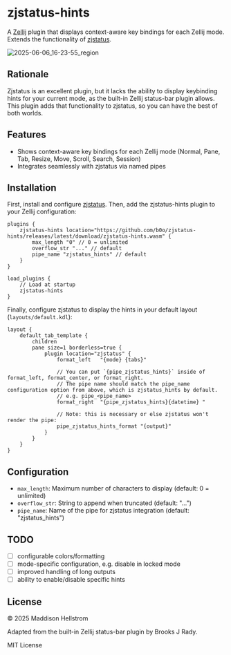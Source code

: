 # zjstatus-hints

A [Zellij](https://github.com/zellij-org/zellij) plugin that displays context-aware key bindings for each Zellij mode. Extends the functionality of [zjstatus](https://github.com/dj95/zjstatus).

![2025-06-06_16-23-55_region](https://github.com/user-attachments/assets/cfb93423-f37c-410a-aca9-a49290312d0e)

## Rationale

Zjstatus is an excellent plugin, but it lacks the ability to display keybinding hints for your current mode, as the built-in Zellij status-bar plugin allows. This plugin adds that functionality to zjstatus, so you can have the best of both worlds.

## Features

- Shows context-aware key bindings for each Zellij mode (Normal, Pane, Tab, Resize, Move, Scroll, Search, Session)
- Integrates seamlessly with zjstatus via named pipes

## Installation

First, install and configure [zjstatus](https://github.com/dj95/zjstatus). Then, add the zjstatus-hints plugin to your Zellij configuration:

```kdl
plugins {
    zjstatus-hints location="https://github.com/b0o/zjstatus-hints/releases/latest/download/zjstatus-hints.wasm" {
        max_length "0" // 0 = unlimited
        overflow_str "..." // default
        pipe_name "zjstatus_hints" // default
    }
}

load_plugins {
    // Load at startup
    zjstatus-hints
}
```

Finally, configure zjstatus to display the hints in your default layout (`layouts/default.kdl`):

```kdl
layout {
    default_tab_template {
        children
        pane size=1 borderless=true {
            plugin location="zjstatus" {
                format_left   "{mode} {tabs}"

                // You can put `{pipe_zjstatus_hints}` inside of format_left, format_center, or format_right.
                // The pipe name should match the pipe_name configuration option from above, which is zjstatus_hints by default.
                // e.g. pipe_<pipe_name>
                format_right  "{pipe_zjstatus_hints}{datetime} " 

                // Note: this is necessary or else zjstatus won't render the pipe:
                pipe_zjstatus_hints_format "{output}"
            }
        }
    }
}
```

## Configuration

- `max_length`: Maximum number of characters to display (default: 0 = unlimited)
- `overflow_str`: String to append when truncated (default: "...")
- `pipe_name`: Name of the pipe for zjstatus integration (default: "zjstatus_hints")

## TODO

- [ ] configurable colors/formatting
- [ ] mode-specific configuration, e.g. disable in locked mode
- [ ] improved handling of long outputs
- [ ] ability to enable/disable specific hints

## License

&copy; 2025 Maddison Hellstrom

Adapted from the built-in Zellij status-bar plugin by Brooks J Rady.

MIT License
